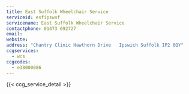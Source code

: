 ```yaml
---
title: East Suffolk Wheelchair Service
serviceid: esfipswsf
servicename: East Suffolk Wheelchair Service
contactphone: 01473 692727
email: 
website: 
address: "Chantry Clinic Hawthorn Drive   Ipswich Suffolk IP2 0QY"
ccgservices:
  - wcs
ccgcodes:
  - e38000086
---
```


{{< ccg_service_detail >}}
